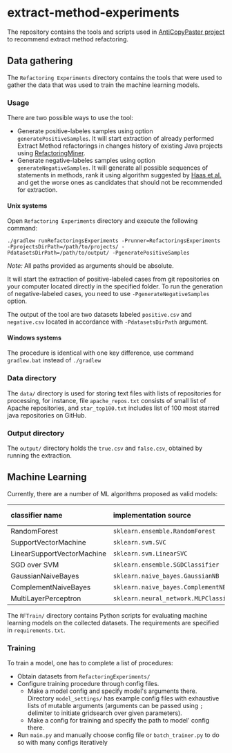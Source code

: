 # extract-method-experiments

The repository contains the tools and scripts used in [AntiCopyPaster project](https://github.com/JetBrains-Research/anti-copy-paster) to recommend extract method refactoring.

## Data gathering

The `Refactoring Experiments` directory contains the tools that were used to gather the data that was used to train the machine learning models.

### Usage
There are two possible ways to use the tool:
* Generate positive-labeles samples using option `generatePositiveSamples`. It will start extraction of already performed Extract Method refactorings in changes history of existing Java projects using [RefactoringMiner](https://github.com/JetBrains-Research/RefactoringMiner).
* Generate negative-labeles samples using option `generateNegativeSamples`. It will generate all possible sequences of statements in methods, rank it using algorithm suggested by [Haas et al.](https://citeseerx.ist.psu.edu/viewdoc/download?doi=10.1.1.721.2014&rep=rep1&type=pdf) and get the worse ones as candidates that should not be recommended for extraction.

#### Unix systems

Open `Refactoring Experiments` directory and execute the following command:

```
./gradlew runRefactoringsExperiments -Prunner=RefactoringsExperiments -PprojectsDirPath=/path/to/projects/ -PdatasetsDirPath=/path/to/output/ -PgeneratePositiveSamples
```
*Note:* All paths provided as arguments should be absolute.

It will start the extraction of positive-labeled cases from git repositories on your computer located directly in the specified folder.
To run the generation of negative-labeled cases, you need to use `-PgenerateNegativeSamples` option.

The output of the tool are two datasets labeled `positive.csv` and `negative.csv` located in accordance with `-PdatasetsDirPath` argument.

#### Windows systems

The procedure is identical with one key difference, use command `gradlew.bat` instead of `./gradlew`

### Data directory

The `data/` directory is used for storing text files with lists of repositories for processing, for instance, file `apache_repos.txt` consists of small list of Apache repositories, and `star_top100.txt` includes list of 100 most starred java repositories on GitHub. 

### Output directory

The `output/` directory holds the `true.csv` and `false.csv`, obtained by running the extraction.

## Machine Learning

Currently, there are a number of ML algorithms proposed as valid models:

| classifier name    | implementation source | shortcut name  |
|:-------------|:-------------| :-----:|
| RandomForest  | `sklearn.ensemble.RandomForest` | RF |
| SupportVectorMachine      | `sklearn.svm.SVC`      | SVC |
| LinearSupportVectorMachine | `sklearn.svm.LinearSVC`   | LSVC |
| SGD over SVM  | `sklearn.ensemble.SGDClassifier` | SGD |
| GaussianNaiveBayes  | `sklearn.naive_bayes.GaussianNB`   | GNB |
| ComplementNaiveBayes | `sklearn.naive_bayes.ComplementNB`   |CNB  |
| MultiLayerPerceptron  | `sklearn.neural_network.MLPClassifier` | MLP|


The `RFTrain/` directory contains Python scripts for evaluating machine learning models on the collected datasets. 
The requirements are specified in `requirements.txt`.

### Training

To train a model, one has to complete a list of procedures:
- Obtain datasets from `RefactoringExperiments/`
- Configure training procedure through config files.
    - Make a model config and specify model's arguments there. 
    Directory `model_settings/` has example config files with exhaustive lists of mutable arguments (arguments can be passed using `;` delimiter to initiate gridsearch over given parameters).
    - Make a config for training and specify the path to model' config there.
- Run `main.py` and manually choose config file or `batch_trainer.py` to do so with many configs iteratively